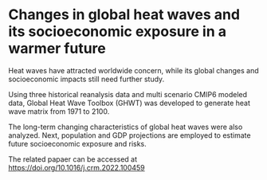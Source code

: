 # Changes in global heat waves and its socioeconomic exposure in a warmer future

Heat waves have attracted worldwide concern, while its global changes and socioeconomic impacts still need further study. 

Using three historical reanalysis data and multi scenario CMIP6 modeled data, Global Heat Wave Toolbox (GHWT) was developed to generate heat wave matrix from 1971 to 2100. 

The long-term changing characteristics of global heat waves were also analyzed. Next, population and GDP projections are employed to estimate future socioeconomic exposure and risks. 

The related papaer can be accessed at https://doi.org/10.1016/j.crm.2022.100459
